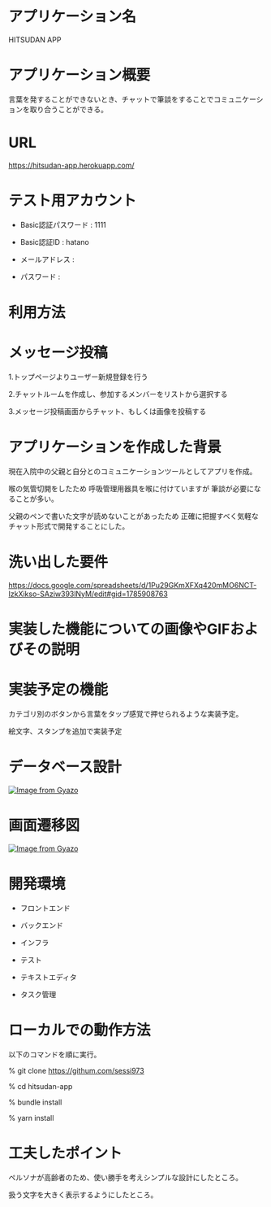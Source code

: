 # アプリケーション名

HITSUDAN APP

# アプリケーション概要

言葉を発することができないとき、チャットで筆談をすることでコミュニケーションを取り合うことができる。

# URL

https://hitsudan-app.herokuapp.com/

# テスト用アカウント

* Basic認証パスワード : 1111

* Basic認証ID : hatano

* メールアドレス :

* パスワード :

# 利用方法

# メッセージ投稿

1.トップページよりユーザー新規登録を行う

2.チャットルームを作成し、参加するメンバーをリストから選択する

3.メッセージ投稿画面からチャット、もしくは画像を投稿する

# アプリケーションを作成した背景
現在入院中の父親と自分とのコミュニケーションツールとしてアプリを作成。

喉の気管切開をしたため 呼吸管理用器具を喉に付けていますが 筆談が必要になることが多い。

父親のペンで書いた文字が読めないことがあったため 正確に把握すべく気軽なチャット形式で開発することにした。

# 洗い出した要件

https://docs.google.com/spreadsheets/d/1Pu29GKmXFXq420mMO6NCT-IzkXikso-SAziw393lNyM/edit#gid=1785908763

# 実装した機能についての画像やGIFおよびその説明

# 実装予定の機能

カテゴリ別のボタンから言葉をタップ感覚で押せられるような実装予定。

絵文字、スタンプを追加で実装予定


# データベース設計

[![Image from Gyazo](https://i.gyazo.com/a40f9f0f3e00cdef01e004ff8d6c8ebd.png)](https://gyazo.com/a40f9f0f3e00cdef01e004ff8d6c8ebd)

# 画面遷移図

[![Image from Gyazo](https://i.gyazo.com/7d0898fdc6fc0f097226e8c8e577f3e5.png)](https://gyazo.com/7d0898fdc6fc0f097226e8c8e577f3e5)

# 開発環境

* フロントエンド

* バックエンド

* インフラ

* テスト

* テキストエディタ

* タスク管理

# ローカルでの動作方法

以下のコマンドを順に実行。

% git clone https://githum.com/sessi973

% cd hitsudan-app

% bundle install

% yarn install

# 工夫したポイント
ペルソナが高齢者のため、使い勝手を考えシンプルな設計にしたところ。

扱う文字を大きく表示するようにしたところ。






